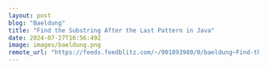 ```yaml
---
layout: post
blog: "Baeldung"
title: "Find the Substring After the Last Pattern in Java"
date: 2024-07-27T16:56:49Z
image: images/baeldung.png
remote_url: "https://feeds.feedblitz.com/~/901893980/0/baeldung~Find-the-Substring-After-the-Last-Pattern-in-Java"
---
```

